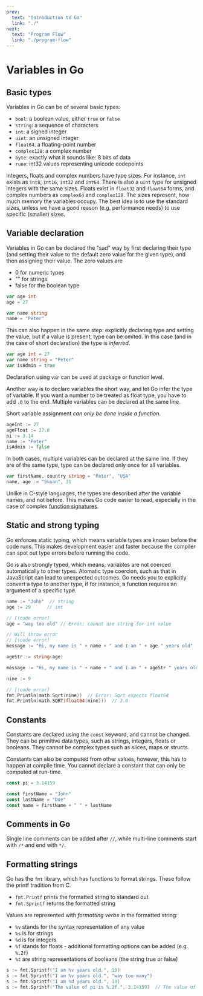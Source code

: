 ```yaml
---
prev:
  text: "Introduction to Go"
  link: "./"
next:
  text: "Program Flow"
  link: "./program-flow"
---
```


# Variables in Go

## Basic types

Variables in Go can be of several basic types:

- `bool`: a boolean value, either `true` or `false`
- `string`: a sequence of characters
- `int`: a signed integer
- `uint`: an unsigned integer
- `float64`: a floating-point number
- `complex128`: a complex number
- `byte`: exactly what it sounds like: 8 bits of data
- `rune`: int32 values representing unicode codepoints

Integers, floats and complex numbers have type sizes. For instance, `int` exists as `int8`, `int16`, `int32` and `int64`. There is also a `uint` type for unsigned integers with the same sizes. Floats exist in `float32` and `float64` forms, and complex numbers as `complex64` and `complex128`. The sizes represent, how much memory the variables occupy. The best idea is to use the standard sizes, unless we have a good reason (e.g. performance needs) to use specific (smaller) sizes.

## Variable declaration

Variables in Go can be declared the "sad" way by first declaring their type (and setting their value to the default zero value for the given type), and then assigning their value.
The zero values are

- 0 for numeric types
- "" for strings
- false for the boolean type

```go
var age int
age = 27

var name string
name = "Peter"
```

This can also happen in the same step: explicitly declaring type and setting the value, but if a value is present, type can be omited. In this case (and in the case of short declaration) the type is _inferred_.

```go
var age int = 27
var name string = "Peter"
var isAdmin = true
```

Declaration using `var` can be used at package or function level.

Another way is to declare variables the short way, and let Go infer the type of variable. If you want a number to be treated as float type, you have to add `.0` to the end. Multiple variables can be declared at the same line.

Short variable assignment _can only be done inside a function_.

```go
ageInt := 27
ageFloat := 27.0
pi := 3.14
name := "Peter"
isAdmin := false
```

In both cases, multiple variables can be declared at the same line. If they are of the same type, type can be declared only once for all variables.

```go
var firstName, country string = "Peter", "USA"
name, age := "Susan", 31
```

Unlike in C-style languages, the types are described after the variable names, and not before. This makes Go code easier to read, especially in the case of complex [function signatures](./functions#function-signatures).

## Static and strong typing

Go enforces static typing, which means variable types are known before the code runs. This makes development easier and faster because the compiler can spot out type errors before running the code.

Go is also strongly typed, which means, variables are not coerced automatically to other types. Atomatic type coercion, such as that in JavaScript can lead to unexpected outcomes. Go needs you to explicitly convert a type to another type, if for instance, a function requires an argument of a specific type.

```go
name := "John"  // string
age := 29      // int

// [!code error]
age = "way too old" // Error: cannot use string for int value

// Will throw error
// [!code error]
message := "Hi, my name is " + name + " and I am " + age " years old"

ageStr := string(age)

message := "Hi, my name is " + name + " and I am " + ageStr " years old"

nine := 9

// [!code error]
fmt.Println(math.Sqrt(nine))  // Error: Sqrt expects float64
fmt.Println(math.SQRT(float64(nine)))  // 3.0
```

## Constants

Constants are declared using the `const` keyword, and cannot be changed. They can be primitive data types, such as strings, integers, floats or booleans. They cannot be complex types such as slices, maps or structs.

Constants can also be computed from other values, however, this has to happen at compile time. You cannot declare a constant that can only be computed at run-time.

```go
const pi = 3.14159

const firstName = "John"
const lastName = "Doe"
const name = firstName + " " + lastName
```

## Comments in Go

Single line comments can be added after `//`, while multi-line comments start with `/*` and end with `*/`.

## Formatting strings

Go has the `fmt` library, which has functions to format strings. These follow the printf tradition from C.

- `fmt.Printf` prints the formatted string to standard out
- `fmt.Sprintf` returns the formatted string

Values are represented with _formatting verbs_ in the formatted string:

- `%v` stands for the syntax representation of any value
- `%s` is for strings
- `%d` is for integers
- `%f` stands for floats - additional formatting options can be added (e.g. `%.2f`)
- `%t` are string representations of booleans (the string true or false)

```go
s := fmt.Sprintf("I am %v years old.", 10)
s := fmt.Sprintf("I am %v years old.", "way too many")
s := fmt.Sprintf("I am %d years old.", 10)
s := fmt.Sprintf("The value of pi is %.2f.", 3.14159)  // The value of pi is 3.14.
```

